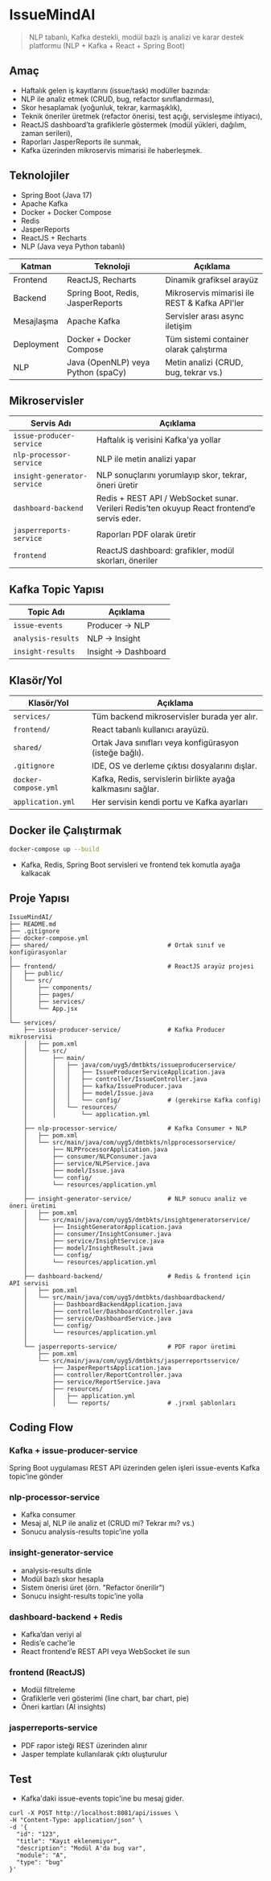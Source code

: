 # IssueMindAI

> NLP tabanlı, Kafka destekli, modül bazlı iş analizi ve karar destek platformu (NLP + Kafka + React + Spring Boot)

## Amaç
- Haftalık gelen iş kayıtlarını (issue/task) modüller bazında:
- NLP ile analiz etmek (CRUD, bug, refactor sınıflandırması),
- Skor hesaplamak (yoğunluk, tekrar, karmaşıklık),
- Teknik öneriler üretmek (refactor önerisi, test açığı, servisleşme ihtiyacı),
- ReactJS dashboard’ta grafiklerle göstermek (modül yükleri, dağılım, zaman serileri),
- Raporları JasperReports ile sunmak,
- Kafka üzerinden mikroservis mimarisi ile haberleşmek.

## Teknolojiler
- Spring Boot (Java 17)
- Apache Kafka
- Docker + Docker Compose
- Redis
- JasperReports
- ReactJS + Recharts
- NLP (Java veya Python tabanlı)

| Katman     | Teknoloji                          | Açıklama                                      |
| ---------- | -----------------------------------| --------------------------------------------- |
| Frontend   | ReactJS, Recharts                  | Dinamik grafiksel arayüz                      |
| Backend    | Spring Boot, Redis, JasperReports  | Mikroservis mimarisi ile REST & Kafka API'ler |
| Mesajlaşma | Apache Kafka                       | Servisler arası async iletişim                |
| Deployment | Docker + Docker Compose            | Tüm sistemi container olarak çalıştırma       |
| NLP        | Java (OpenNLP) veya Python (spaCy) | Metin analizi (CRUD, bug, tekrar vs.)         |


## Mikroservisler
| Servis Adı                | Açıklama |
|---------------------------|----------|
| `issue-producer-service`  | Haftalık iş verisini Kafka'ya yollar |
| `nlp-processor-service`   | NLP ile metin analizi yapar |
| `insight-generator-service` | NLP sonuçlarını yorumlayıp skor, tekrar, öneri üretir |
| `dashboard-backend`       | Redis + REST API / WebSocket sunar. Verileri Redis’ten okuyup React frontend’e servis eder. |
| `jasperreports-service`   | Raporları PDF olarak üretir |
| `frontend`                | ReactJS dashboard: grafikler, modül skorları, öneriler |

## Kafka Topic Yapısı
| Topic Adı          | Açıklama            |
| ------------------ | ------------------- |
| `issue-events`     | Producer → NLP      |
| `analysis-results` | NLP → Insight       |
| `insight-results`  | Insight → Dashboard |


## Klasör/Yol
| Klasör/Yol           | Açıklama                                                    |
| -------------------- | ----------------------------------------------------------- |
| `services/`          | Tüm backend mikroservisler burada yer alır.                 |
| `frontend/`          | React tabanlı kullanıcı arayüzü.                            |
| `shared/`            | Ortak Java sınıfları veya konfigürasyon (isteğe bağlı).     |
| `.gitignore`         | IDE, OS ve derleme çıktısı dosyalarını dışlar.              |
| `docker-compose.yml` | Kafka, Redis, servislerin birlikte ayağa kalkmasını sağlar. |
| `application.yml`    | Her servisin kendi portu ve Kafka ayarları          |


##  Docker ile Çalıştırmak
```bash
docker-compose up --build
```
* Kafka, Redis, Spring Boot servisleri ve frontend tek komutla ayağa kalkacak

##  Proje Yapısı

```
IssueMindAI/
├── README.md
├── .gitignore
├── docker-compose.yml
├── shared/                                 # Ortak sınıf ve konfigürasyonlar
│
├── frontend/                               # ReactJS arayüz projesi
│   ├── public/
│   └── src/
│       ├── components/
│       ├── pages/
│       ├── services/
│       └── App.jsx
│
└── services/
    ├── issue-producer-service/             # Kafka Producer mikroservisi
    │   ├── pom.xml
    │   └── src/
    │       ├── main/
    │       │   ├── java/com/uyg5/dmtbkts/issueproducerservice/
    │       │   │   ├── IssueProducerServiceApplication.java
    │       │   │   ├── controller/IssueController.java
    │       │   │   ├── kafka/IssueProducer.java
    │       │   │   ├── model/Issue.java
    │       │   │   └── config/             # (gerekirse Kafka config)
    │       │   └── resources/
    │       │       └── application.yml
    │
    ├── nlp-processor-service/              # Kafka Consumer + NLP
    │   ├── pom.xml
    │   └── src/main/java/com/uyg5/dmtbkts/nlpprocessorservice/
    │       ├── NLPProcessorApplication.java
    │       ├── consumer/NLPConsumer.java
    │       ├── service/NLPService.java
    │       ├── model/Issue.java
    │       └── config/
    │       └── resources/application.yml
    │
    ├── insight-generator-service/          # NLP sonucu analiz ve öneri üretimi
    │   ├── pom.xml
    │   └── src/main/java/com/uyg5/dmtbkts/insightgeneratorservice/
    │       ├── InsightGeneratorApplication.java
    │       ├── consumer/InsightConsumer.java
    │       ├── service/InsightService.java
    │       ├── model/InsightResult.java
    │       └── config/
    │       └── resources/application.yml
    │
    ├── dashboard-backend/                  # Redis & frontend için API servisi
    │   ├── pom.xml
    │   └── src/main/java/com/uyg5/dmtbkts/dashboardbackend/
    │       ├── DashboardBackendApplication.java
    │       ├── controller/DashboardController.java
    │       ├── service/DashboardService.java
    │       └── config/
    │       └── resources/application.yml
    │
    └── jasperreports-service/              # PDF rapor üretimi
        ├── pom.xml
        └── src/main/java/com/uyg5/dmtbkts/jasperreportsservice/
            ├── JasperReportsApplication.java
            ├── controller/ReportController.java
            ├── service/ReportService.java
            ├── resources/
            │   ├── application.yml
            │   └── reports/                # .jrxml şablonları
```

## Coding Flow

### Kafka + issue-producer-service
Spring Boot uygulaması
REST API üzerinden gelen işleri issue-events Kafka topic’ine gönder

###  nlp-processor-service
- Kafka consumer
- Mesaj al, NLP ile analiz et (CRUD mi? Tekrar mı? vs.)
- Sonucu analysis-results topic’ine yolla

### insight-generator-service
- analysis-results dinle
- Modül bazlı skor hesapla
- Sistem önerisi üret (örn. "Refactor önerilir")
- Sonucu insight-results topic’ine yolla

### dashboard-backend + Redis
- Kafka’dan veriyi al
- Redis’e cache'le
- React frontend’e REST API veya WebSocket ile sun

### frontend (ReactJS)
- Modül filtreleme
- Grafiklerle veri gösterimi (line chart, bar chart, pie)
- Öneri kartları (AI insights)

### jasperreports-service
- PDF rapor isteği REST üzerinden alınır
- Jasper template kullanılarak çıktı oluşturulur



##  Test
* Kafka'daki issue-events topic'ine bu mesaj gider.
``` 
curl -X POST http://localhost:8081/api/issues \
-H "Content-Type: application/json" \
-d '{
  "id": "123",
  "title": "Kayıt eklenemiyor",
  "description": "Modül A'da bug var",
  "module": "A",
  "type": "bug"
}'
```